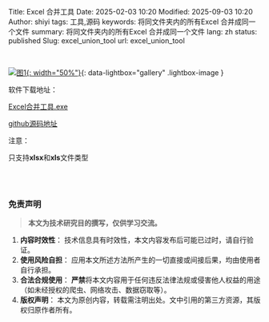 Title: Excel 合并工具
Date: 2025-02-03 10:20
Modified: 2025-09-03 10:20
Author: shiyi
tags: 工具,源码
keywords: 将同文件夹内的所有Excel 合并成同一个文件
summary: 将同文件夹内的所有Excel 合并成同一个文件
lang: zh
status: published
Slug: excel_union_tool
url: excel_union_tool


<br>

[![图1]({static}/images/excel_union_tool/1.png){: width="50%"}]({static}/images/excel_union_tool/1.png){: data-lightbox="gallery" .lightbox-image }

软件下载地址：

[Excel合并工具.exe]({static}/images/excel_union_tool/Excel合并工具.exe)

[github源码地址](https://github.com/lg2465214486/tools/blob/main/python/tools/excel_union.py)

注意：

只支持**xlsx**和**xls**文件类型


<br>

<br>

### 免责声明

> **本文为技术研究目的撰写，仅供学习交流。**

1.  **内容时效性**： 技术信息具有时效性，本文内容发布后可能已过时，请自行验证。
2.  **使用风险自担**： 应用本文所述方法所产生的一切直接或间接后果，均由使用者自行承担。
3.  **合法合规使用**： **严禁**将本文内容用于任何违反法律法规或侵害他人权益的用途（如未经授权的爬虫、网络攻击、数据窃取等）。
4.  **版权声明**： 本文为原创内容，转载需注明出处。文中引用的第三方资源，其版权归原作者所有。

